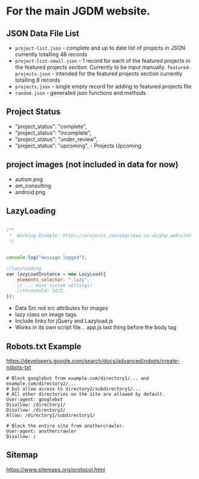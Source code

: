 # For the main JGDM website.

## JSON Data File List


+ ```project-list.json``` - complete and up to date list of projects in JSON currently totalling 48 records
+ ```project-list-small.json``` - 1 record for each of the featured projects in the featured projects section. Currently to be input manually.
 ```featured-projects.json``` - intended for the featured projects section currently totalling 8 records
+ ```projects.json``` - single empty record for adding to  featured projects file.
+ ```random.json``` - generated json functions and methods


## Project Status

+ "project_status": "complete",
+ "project_status": "incomplete",
+ "project_status": "under_review",
+ "project_status": "upcoming",  - Projects Upcoming

## project images (not included in data for now)

+ autism.png  
+ am_consulting 
+ android.png 

## LazyLoading

```javascript

/**
 *  Working Example: https://projects.jonniegrieve.co.uk/php_website/
 */


console.log("message logged");

//lazyloading
var lazyLoadInstance = new LazyLoad({
    elements_selector: ".lazy",
    // ... more custom settings?
    //threshold: 1472,
});

```

+ Data Src  not src attributes for images
+ lazy class on image tags.
+ Include links for jQuery and Lazyload.js 
+ Works in its own script file...   app.js   last thing before the body tag  

## Robots.txt Example

https://developers.google.com/search/docs/advanced/robots/create-robots-txt 


```
# Block googlebot from example.com/directory1/... and example.com/directory2/...
# but allow access to directory2/subdirectory1/...
# All other directories on the site are allowed by default.
User-agent: googlebot
Disallow: /directory1/
Disallow: /directory2/
Allow: /directory2/subdirectory1/

# Block the entire site from anothercrawler.
User-agent: anothercrawler
Disallow: /
```

## Sitemap

https://www.sitemaps.org/protocol.html 
